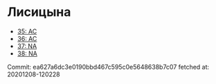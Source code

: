 # Лисицына
- [35: AC](35.md)
- [36: AC](36.md)
- [37: NA](37.md)
- [38: NA](38.md)

Commit: ea627a6dc3e0190bbd467c595c0e5648638b7c07
 fetched at: 20201208-120228
